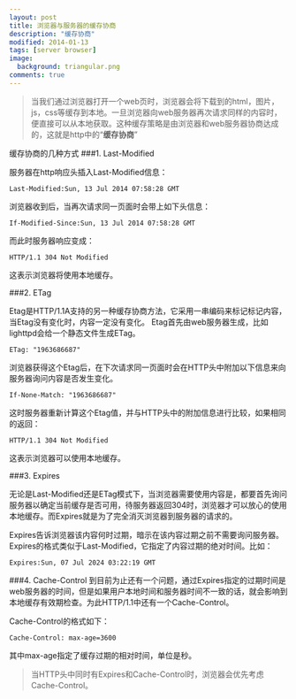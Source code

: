 ```yaml
---
layout: post
title: 浏览器与服务器的缓存协商
description: "缓存协商"
modified: 2014-01-13
tags: [server browser]
image:
  background: triangular.png
comments: true
---
```


>当我们通过浏览器打开一个web页时，浏览器会将下载到的html，图片，js，css等缓存到本地。一旦浏览器向web服务器再次请求同样的内容时，便直接可以从本地获取。这种缓存策略是由浏览器和web服务器协商达成的，这就是http中的“**缓存协商**”

缓存协商的几种方式
###1. Last-Modified

服务器在http响应头插入Last-Modified信息：

```
Last-Modified:Sun, 13 Jul 2014 07:58:28 GMT
```

浏览器收到后，当再次请求同一页面时会带上如下头信息：

```
If-Modified-Since:Sun, 13 Jul 2014 07:58:28 GMT
```

而此时服务器响应变成：

```
HTTP/1.1 304 Not Modified
```

这表示浏览器将使用本地缓存。


###2. ETag

Etag是HTTP/1.1A支持的另一种缓存协商方法，它采用一串编码来标记标记内容，当Etag没有变化时，内容一定没有变化。
Etag首先由web服务器生成，比如lighttpd会给一个静态文件生成ETag。

```
ETag: "1963686687"
```

浏览器获得这个Etag后，在下次请求同一页面时会在HTTP头中附加以下信息来向服务器询问内容是否发生变化。

```
If-None-Match: "1963686687"
```

这时服务器重新计算这个Etag值，并与HTTP头中的附加信息进行比较，如果相同的返回：


```
HTTP/1.1 304 Not Modified
```

这表示浏览器可以使用本地缓存。


###3. Expires

无论是Last-Modified还是ETag模式下，当浏览器需要使用内容是，都要首先询问服务器以确定当前缓存是否可用，待服务器返回304时，浏览器才可以放心的使用本地缓存。而Expires就是为了完全消灭浏览器到服务器的请求的。

Expires告诉浏览器该内容何时过期，暗示在该内容过期之前不需要询问服务器。Expires的格式类似于Last-Modified，它指定了内容过期的绝对时间。比如：

```
Expires:Sun, 07 Jul 2024 03:22:19 GMT
```


###4. Cache-Control
到目前为止还有一个问题，通过Expires指定的过期时间是web服务器的时间，但是如果用户本地时间和服务器时间不一致的话，就会影响到本地缓存有效期检查。为此HTTP/1.1中还有一个Cache-Control。

Cache-Control的格式如下：

```
Cache-Control: max-age=3600
```

其中max-age指定了缓存过期的相对时间，单位是秒。
>当HTTP头中同时有Expires和Cache-Control时，浏览器会优先考虑Cache-Control。
